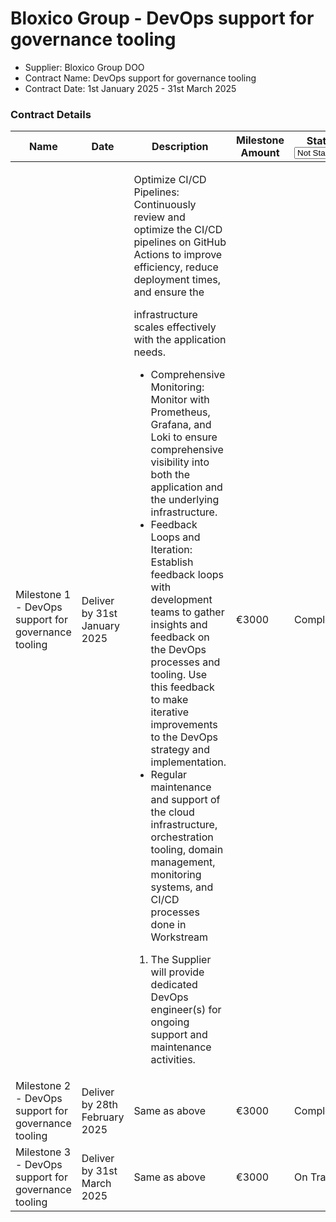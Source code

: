 # Bloxico Group - DevOps support for governance tooling

* Supplier: Bloxico Group DOO
* Contract Name: DevOps support for governance tooling
* Contract Date: 1st January 2025 - 31st March 2025

### Contract Details

<table data-full-width="true"><thead><tr><th width="149.77777099609375">Name</th><th width="148.77777099609375">Date</th><th width="440">Description</th><th>Milestone Amount</th><th width="104.6666259765625">Status<select><option value="tuQZQU0qZdoU" label="Not Started" color="blue"></option><option value="egD9AGmh1U3S" label="On Track" color="blue"></option><option value="Re3cd2eP2WaH" label="Complete" color="blue"></option><option value="bEAnsa2nIuMk" label="Delayed" color="blue"></option></select></th><th>MAF</th></tr></thead><tbody><tr><td>Milestone 1 - DevOps support for governance tooling</td><td>Deliver by 31st January 2025</td><td><p>Optimize CI/CD Pipelines: Continuously review and optimize the CI/CD pipelines on GitHub Actions to improve efficiency, reduce deployment times, and ensure the </p><p>infrastructure scales effectively with the application needs. </p><ul><li>Comprehensive Monitoring: Monitor with Prometheus, Grafana, and Loki to ensure comprehensive visibility into both the application and the underlying infrastructure.</li><li>Feedback Loops and Iteration: Establish feedback loops with development teams to gather insights and feedback on the DevOps processes and tooling. Use this feedback to make iterative improvements to the DevOps strategy and implementation.</li><li>Regular maintenance and support of the cloud infrastructure, orchestration tooling, domain management, monitoring systems, and CI/CD processes done in Workstream</li></ul><ol><li>The Supplier will provide dedicated DevOps engineer(s) for ongoing support and maintenance activities.</li></ol></td><td>€3000</td><td><span data-option="Re3cd2eP2WaH">Complete</span></td><td><a href="https://drive.google.com/file/d/16O1guqZ6zTNk6FClkML3dMX4bTsUeOjs/view?usp=drive_link">https://drive.google.com/file/d/16O1guqZ6zTNk6FClkML3dMX4bTsUeOjs/view?usp=drive_link</a></td></tr><tr><td>Milestone 2 - DevOps support for governance tooling</td><td>Deliver by 28th February 2025</td><td>Same as above</td><td>€3000</td><td><span data-option="Re3cd2eP2WaH">Complete</span></td><td><a href="https://drive.google.com/file/d/1I46xVNiuIlySKG9AxKA_Zlq5Z6Y4XwoY/view?usp=drive_link">https://drive.google.com/file/d/1I46xVNiuIlySKG9AxKA_Zlq5Z6Y4XwoY/view?usp=drive_link</a></td></tr><tr><td>Milestone 3 - DevOps support for governance tooling</td><td>Deliver by 31st March  2025</td><td>Same as above</td><td>€3000</td><td><span data-option="egD9AGmh1U3S">On Track</span></td><td></td></tr></tbody></table>
